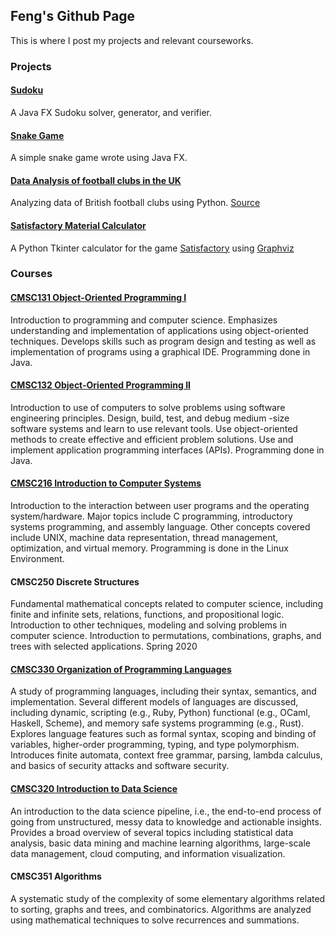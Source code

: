 ## Feng's Github Page

This is where I post my projects and relevant courseworks.

### Projects

#### [Sudoku](https://github.com/SiddarGu/Sudoku)
A Java FX Sudoku solver, generator, and verifier.

#### [Snake Game](https://github.com/SiddarGu/SnakeGame)
A simple snake game wrote using Java FX.

#### [Data Analysis of football clubs in the UK](https://github.com/SiddarGu/Performance-of-FCs-in-the-UK)
Analyzing data of British football clubs using Python. [Source](https://github.com/footballcsv/england)

#### [Satisfactory Material Calculator](https://github.com/SiddarGu/Satisfactory-Material-Calculator)
A Python Tkinter calculator for the game [Satisfactory](https://www.satisfactorygame.com/) using [Graphviz](https://graphviz.org/)

### Courses

#### [CMSC131 Object-Oriented Programming I](http://www.cs.umd.edu/class/spring2019/cmsc131-02XX/)
Introduction to programming and computer science. Emphasizes understanding and implementation of applications using object-oriented techniques. Develops skills such as program design and testing as well as implementation of programs using a graphical IDE. Programming done in Java.

#### [CMSC132 Object-Oriented Programming II](https://www.cs.umd.edu/class/fall2019/cmsc132/)
Introduction to use of computers to solve problems using software engineering principles. Design, build, test, and debug medium -size software systems and learn to use relevant tools. Use object-oriented methods to create effective and efficient problem solutions. Use and implement application programming interfaces (APIs). Programming done in Java.

#### [CMSC216 Introduction to Computer Systems](http://www.cs.umd.edu/class/spring2020/cmsc216/index.html)
Introduction to the interaction between user programs and the operating system/hardware. Major topics include C programming, introductory systems programming, and assembly language. Other concepts covered include UNIX, machine data representation, thread management, optimization, and virtual memory. Programming is done in the Linux Environment.

#### CMSC250 Discrete Structures
Fundamental mathematical concepts related to computer science, including finite and infinite sets, relations, functions, and propositional logic. Introduction to other techniques, modeling and solving problems in computer science. Introduction to permutations, combinations, graphs, and trees with selected applications.
Spring 2020

#### [CMSC330 Organization of Programming Languages](https://www.cs.umd.edu/class/summer2020/cmsc330/)
A study of programming languages, including their syntax, semantics, and implementation. Several different models of languages are discussed, including dynamic, scripting (e.g., Ruby, Python) functional (e.g., OCaml, Haskell, Scheme), and memory safe systems programming (e.g., Rust). Explores language features such as formal syntax, scoping and binding of variables, higher-order programming, typing, and type polymorphism. Introduces finite automata, context free grammar, parsing, lambda calculus, and basics of security attacks and software security.

#### [CMSC320 Introduction to Data Science](https://cmsc320.github.io/)
An introduction to the data science pipeline, i.e., the end-to-end process of going from unstructured, messy data to knowledge and actionable insights. Provides a broad overview of several topics including statistical data analysis, basic data mining and machine learning algorithms, large-scale data management, cloud computing, and information visualization.

#### CMSC351 Algorithms
A systematic study of the complexity of some elementary algorithms related to sorting, graphs and trees, and combinatorics. Algorithms are analyzed using mathematical techniques to solve recurrences and summations.
